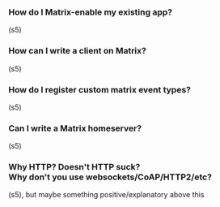 ### How do I Matrix-enable my existing app?
(s5)

### How can I write a client on Matrix?
(s5)

### How do I register custom matrix event types?
(s5)

### Can I write a Matrix homeserver?
(s5)

### Why HTTP? Doesn't HTTP suck?<br />Why don't you use websockets/CoAP/HTTP2/etc?
(s5), but maybe something positive/explanatory above this